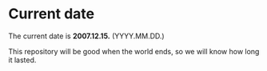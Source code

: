 # Current date

The current date is **2007.12.15.** (YYYY.MM.DD.)

This repository will be good when the world ends, so we will know how long it lasted.